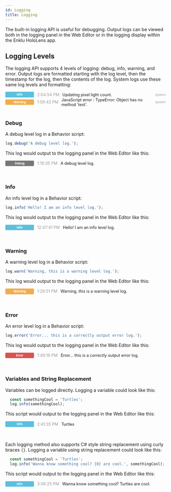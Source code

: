 ```yaml
---
id: Logging
title: Logging
---
```


The built-in logging API is useful for debugging.  Output logs can be viewed both in the logging panel in the Web Editor or in the logging display within the Enklu HoloLens app.  

## Logging Levels
The logging API supports 4 levels of logging: debug, info, warning, and error.  Output logs are formatted starting with the log level, then the timestamp for the log, then the contents of the log.  System logs use these same log levels and formatting:
<div style="display: flex; align-items: center; font-size: 90%;"><div style="margin-right: 10px; width: 80px; background: rgb(91, 192, 222); border-radius: 0.25em; color: rgb(255, 255, 255); font-size: 75%; font-weight: 700; line-height: 1; white-space: nowrap; text-align: center; padding: 4px 5px;">Info</div><div style="margin-right: 10px; color: rgb(153, 153, 153);">2:04:54 PM</div><div style="margin-right: 10px; flex: 1 1 0%; word-break: break-word;">Updating pixel light count.</div><div style="color: rgb(153, 153, 153); font-size: 75%; font-style: italic;">System</div></div>
<div style="display: flex; align-items: center; font-size: 90%;"><div style="margin-right: 10px; width: 80px; background: rgb(240, 173, 78); border-radius: 0.25em; color: rgb(255, 255, 255); font-size: 75%; font-weight: 700; line-height: 1; white-space: nowrap; text-align: center; padding: 4px 5px;">Warning</div><div style="margin-right: 10px; color: rgb(153, 153, 153);">1:59:43 PM</div><div style="margin-right: 10px; flex: 1 1 0%; word-break: break-word;">JavaScript error : TypeError: Object has no method 'test'.</div><div style="color: rgb(153, 153, 153); font-size: 75%; font-style: italic;">System</div></div>
<br>

### Debug
A debug level log in a Behavior script:

```js
log.debug('A debug level log.');
````
This log would output to the logging panel in the Web Editor like this:
<div style="display: flex; align-items: center; font-size: 90%; margin: 15px 0px;"><div style="margin-right: 10px; width: 80px; background: rgb(119, 119, 119); border-radius: 0.25em; color: rgb(255, 255, 255); font-size: 75%; font-weight: 700; line-height: 1; white-space: nowrap; text-align: center; padding: 4px 5px;">Debug</div><div style="margin-right: 10px; color: rgb(153, 153, 153);">1:18:35 PM</div><div style="margin-right: 10px; flex: 1 1 0%; word-break: break-word;">A debug level log.</div></div>
<br>

### Info
An info level log in a Behavior script:

```js
log.info('Hello! I am an info level log.');
````
This log would output to the logging panel in the Web Editor like this:
<div style="display: flex; align-items: center; font-size: 90%; margin: 15px 0px;"><div style="margin-right: 10px; width: 80px; background: rgb(91, 192, 222); border-radius: 0.25em; color: rgb(255, 255, 255); font-size: 75%; font-weight: 700; line-height: 1; white-space: nowrap; text-align: center; padding: 4px 5px;">Info</div><div style="margin-right: 10px; color: rgb(153, 153, 153);">12:47:41 PM</div><div style="margin-right: 10px; flex: 1 1 0%; word-break: break-word;">Hello!  I am an info level log.</div></div>
<br>

### Warning
A warning level log in a Behavior script:

```js
log.warn('Warning, this is a warning level log.');
````
This log would output to the logging panel in the Web Editor like this:
<div style="display: flex; align-items: center; font-size: 90%; margin: 15px 0px;"><div style="margin-right: 10px; width: 80px; background: rgb(240, 173, 78); border-radius: 0.25em; color: rgb(255, 255, 255); font-size: 75%; font-weight: 700; line-height: 1; white-space: nowrap; text-align: center; padding: 4px 5px;">Warning</div><div style="margin-right: 10px; color: rgb(153, 153, 153);">1:26:51 PM</div><div style="margin-right: 10px; flex: 1 1 0%; word-break: break-word;">Warning, this is a warning level log.</div></div>
<br>

### Error
An error level log in a Behavior script:

```js
log.error('Error... this is a correctly output error log.');
````
This log would output to the logging panel in the Web Editor like this:
<div style="display: flex; align-items: center; font-size: 90%; margin: 15px 0px;"><div style="margin-right: 10px; width: 80px; background: rgb(217, 83, 79); border-radius: 0.25em; color: rgb(255, 255, 255); font-size: 75%; font-weight: 700; line-height: 1; white-space: nowrap; text-align: center; padding: 4px 5px;">Error</div><div style="margin-right: 10px; color: rgb(153, 153, 153);">1:49:19 PM</div><div style="margin-right: 10px; flex: 1 1 0%; word-break: break-word;">Error... this is a correctly output error log.</div></div>
<br>

### Variables and String Replacement

Variables can be logged directly.  Logging a variable could look like this:
```js
  const somethingCool = 'Turtles';
  log.info(somethingCool);
```
This script would output to the logging panel in the Web Editor like this:

<div style="display: flex; align-items: center; font-size: 90%; margin: 15px 0px;"><div style="margin-right: 10px; width: 80px; background: rgb(91, 192, 222); border-radius: 0.25em; color: rgb(255, 255, 255); font-size: 75%; font-weight: 700; line-height: 1; white-space: nowrap; text-align: center; padding: 4px 5px;">Info</div><div style="margin-right: 10px; color: rgb(153, 153, 153);">2:41:35 PM</div><div style="margin-right: 10px; flex: 1 1 0%; word-break: break-word;">Turtles</div></div>
<br>

Each logging method also supports C# style string replacement using curly braces <code>{}</code>.  Logging a variable using string replacement could look like this:
```js
  const somethingCool = 'Turtles';
  log.info('Wanna know something cool? {0} are cool.', somethingCool);
```
This script would output to the logging panel in the Web Editor like this:

<div style="display: flex; align-items: center; font-size: 90%; margin: 15px 0px;"><div style="margin-right: 10px; width: 80px; background: rgb(91, 192, 222); border-radius: 0.25em; color: rgb(255, 255, 255); font-size: 75%; font-weight: 700; line-height: 1; white-space: nowrap; text-align: center; padding: 4px 5px;">Info</div><div style="margin-right: 10px; color: rgb(153, 153, 153);">3:06:25 PM</div><div style="margin-right: 10px; flex: 1 1 0%; word-break: break-word;">Wanna know something cool? Turtles are cool.</div></div>
